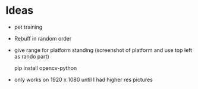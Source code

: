 # Ideas

- pet training

- Rebuff in random order

- give range for platform standing (screenshot of platform and use top left as rando part)


    pip install opencv-python
    
- only works on 1920 x 1080 until I had higher res pictures
